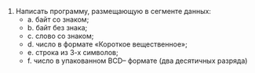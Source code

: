1. Написать программу, размещающую в сегменте данных:
   - a. байт со знаком;
   - b. байт без знака;
   - c. слово со знаком;
   - d. число в формате «Короткое вещественное»;
   - e. строка из 3-х символов;
   - f. число в упакованном ВСD– формате (два десятичных разряда)